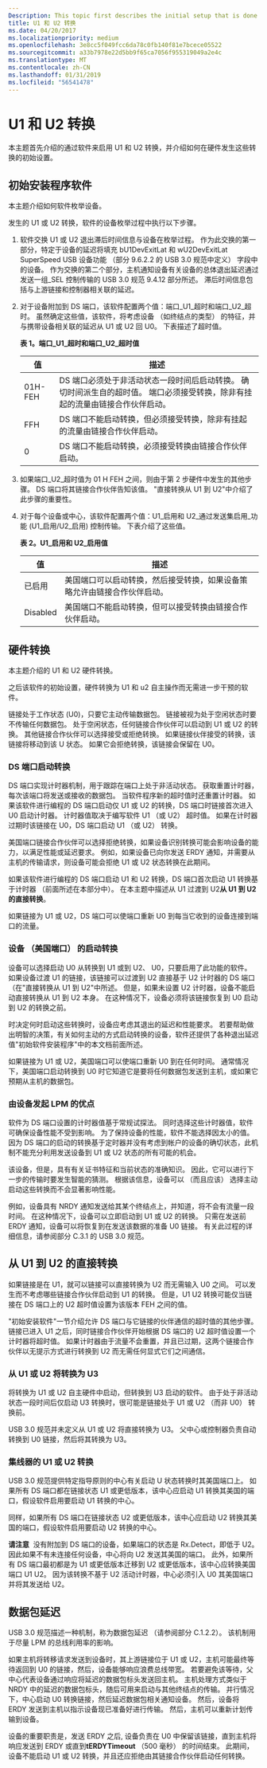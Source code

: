 ```yaml
---
Description: This topic first describes the initial setup that is done by the software to enable U1 and U2 transitions, and then describes how these transitions occur in the hardware.
title: U1 和 U2 转换
ms.date: 04/20/2017
ms.localizationpriority: medium
ms.openlocfilehash: 3e8cc5f049fcc6da78c0fb140f81e7bcece05522
ms.sourcegitcommit: a33b7978e22d5bb9f65ca7056f955319049a2e4c
ms.translationtype: MT
ms.contentlocale: zh-CN
ms.lasthandoff: 01/31/2019
ms.locfileid: "56541478"
---
```

# <a name="u1-and-u2-transitions"></a>U1 和 U2 转换


本主题首先介绍的通过软件来启用 U1 和 U2 转换，并介绍如何在硬件发生这些转换的初始设置。

## <a name="initial-setup-by-software"></a>初始安装程序软件


本主题介绍如何软件枚举设备。

发生的 U1 或 U2 转换，软件的设备枚举过程中执行以下步骤。

1.  软件交换 U1 或 U2 退出滞后时间信息与设备在枚举过程。 作为此交换的第一部分，特定于设备的延迟将填充 bU1DevExitLat 和 wU2DevExitLat SuperSpeed USB 设备功能 （部分 9.6.2.2 的 USB 3.0 规范中定义） 字段中的设备。 作为交换的第二个部分，主机通知设备有关设备的总体退出延迟通过发送一组\_SEL 控制传输的 USB 3.0 规范 9.4.12 部分所述。 滞后时间信息包括与上游链接和控制器相关联的延迟。
2.  对于设备附加到 DS 端口，该软件配置两个值：端口\_U1\_超时和端口\_U2\_超时。 虽然确定这些值，该软件，将考虑设备 （如终结点的类型） 的特征，并与携带设备相关联的延迟从 U1 或 U2 回 U0。 下表描述了超时值。

    **表 1。端口\_U1\_超时和端口\_U2\_超时值**

    | 值   | 描述                                                                                                                                                                                                                  |
    |---------|------------------------------------------------------------------------------------------------------------------------------------------------------------------------------------------------------------------------------|
    | 01H-FEH | DS 端口必须处于非活动状态一段时间后启动转换。 确切时间派生自的超时值。 端口必须接受转换，除非有挂起的流量由链接合作伙伴启动。 |
    | FFH     | DS 端口不能启动转换，但必须接受转换，除非有挂起的流量由链接合作伙伴启动。                                                                                    |
    | 0       | DS 端口不能启动转换，必须接受转换由链接合作伙伴启动。                                                                                                                |

     

3.  如果端口\_U2\_超时值为 01 H FEH 之间，则由于第 2 步硬件中发生的其他步骤。 DS 端口将其链接合作伙伴告知该值。 "直接转换从 U1 到 U2"中介绍了此步骤的重要性。
4.  对于每个设备或中心，该软件配置两个值：U1\_启用和 U2\_通过发送集启用\_功能 (U1\_启用/U2\_启用) 控制传输。 下表介绍了这些值。

    **表 2。U1\_启用和 U2\_启用值**

    | 值    | 描述                                                                                                                       |
    |----------|-----------------------------------------------------------------------------------------------------------------------------------|
    | 已启用  | 美国端口可以启动转换，然后接受转换，如果设备策略允许由链接合作伙伴启动。 |
    | Disabled | 美国端口不能启动转换，但可以接受转换由链接合作伙伴启动。                          |

     
## <a name="hardware-transitions"></a>硬件转换


本主题介绍的 U1 和 U2 硬件转换。

之后该软件的初始设置，硬件转换为 U1 和 u2 自主操作而无需进一步干预的软件。

链接处于工作状态 (U0)，只要它主动传输数据包。 链接被视为处于空闲状态时要不传输任何数据包。 处于空闲状态，任何链接合作伙伴可以启动到 U1 或 U2 的转换。 其他链接合作伙伴可以选择接受或拒绝转换。 如果链接伙伴接受的转换，该链接将移动到该 U 状态。 如果它会拒绝转换，该链接会保留在 U0。

### <a name="ds-port-initiated-transitions"></a>DS 端口启动转换


DS 端口实现计时器机制，用于跟踪在端口上处于非活动状态。 获取重置计时器，每次该端口将发送或接收的数据包。 当软件程序新的超时值时还重置计时器。 如果该软件进行编程的 DS 端口启动仅 U1 或 U2 的转换，DS 端口时链接首次进入 U0 启动计时器。 计时器值取决于编写软件 U1 （或 U2） 超时值。 如果在计时器过期时该链接在 U0，DS 端口启动 U1 （或 U2） 转换。

美国端口链接合作伙伴可以选择拒绝转换，如果设备识别转换可能会影响设备的能力，以满足性能或延迟要求。 例如，如果设备已向你发送 ERDY 通知，并需要从主机的传输请求，则设备可能会拒绝 U1 或 U2 状态转换在此期间。

如果该软件进行编程的 DS 端口启动 U1 和 U2 转换，DS 端口首次启动 U1 转换基于计时器 （前面所述在本部分中）。 在本主题中描述从 U1 过渡到 U2**从 U1 到 U2 的直接转换**。

如果链接为 U1 或 U2，DS 端口可以使端口重新 U0 到每当它收到的设备连接到端口的流量。

### <a name="device-us-port-initiated-transitions"></a>设备 （美国端口） 的启动转换


设备可以选择启动 U0 从转换到 U1 或到 U2、 U0，只要启用了此功能的软件。 如果设备过渡 U1 的链接，该链接可以过渡到 U2 直接基于 U2 计时器的 DS 端口 （在"直接转换从 U1 到 U2"中所述。 但是，如果未设置 U2 计时器，设备不能启动直接转换从 U1 到 U2 本身。 在这种情况下，设备必须将该链接恢复到 U0 启动到 U2 的转换之前。

时决定何时启动这些转换时，设备应考虑其退出的延迟和性能要求。 若要帮助做出明智的决策，有关如何主动的方式启动转换的设备，软件还提供了各种退出延迟值"初始软件安装程序"中的本文档前面所述。

如果链接为 U1 或 U2，美国端口可以使端口重新 U0 到在任何时间。 通常情况下，美国端口启动转换到 U0 时它知道它是要将任何数据包发送到主机，或如果它预期从主机的数据包。

### <a name="advantages-of-device-initiated-lpm"></a>由设备发起 LPM 的优点


软件为 DS 端口设置的计时器值基于常规试探法。 同时选择这些计时器值，软件可确保设备性能不受到影响。 为了保持设备的性能，软件不能选择因太小的值。 因为 DS 端口的启动的转换基于定时器并没有考虑到帐户的设备的确切状态，此机制不能充分利用发送设备到 U1 或 U2 状态的所有可能的机会。

该设备，但是，具有有关证书特征和当前状态的准确知识。 因此，它可以进行下一步的传输时要发生智能的猜测。 根据该信息，设备可以 （而且应该） 选择主动启动这些转换而不会显著影响性能。

例如，设备具有 NRDY 通知发送给其某个终结点上，并知道，将不会有流量一段时间。 在这种情况下，设备可以立即启动到 U1 或 U2 的转换。 只需在发送前 ERDY 通知，设备可以将恢复到在发送该数据的准备 U0 链接。 有关此过程的详细信息，请参阅部分 C.3.1 的 USB 3.0 规范。

## <a name="direct-transition-from-u1-to-u2"></a>从 U1 到 U2 的直接转换


如果链接是在 U1，就可以链接可以直接转换为 U2 而无需输入 U0 之间。 可以发生而不考虑哪些链接合作伙伴启动到 U1 的转换。 但是，U1 U2 转换可能仅当链接在 DS 端口上的 U2 超时值设置为该版本 FEH 之间的值。

"初始安装软件"一节介绍允许 DS 端口与它链接的伙伴通信的超时值的其他步骤。 链接已进入 U1 之后，同时链接合作伙伴开始根据 DS 端口的 U2 超时值设置一个计时器将超时值。 如果计时器由于流量不会重置，并且已过期，这两个链接合作伙伴以无提示方式进行转换到 U2 而无需任何显式它们之间通信。

### <a name="transitions-from-u1-or-u2-to-u3"></a>从 U1 或 U2 将转换为 U3


将转换为 U1 或 U2 自主硬件中启动，但转换到 U3 启动的软件。 由于处于非活动状态一段时间后仅启动 U3 转换时，很可能是链接处于 U1 或 U2 （而非 U0） 转换前。

USB 3.0 规范并未定义从 U1 或 U2 将直接转换为 U3。 父中心或控制器负责自动转换到 U0 链接，然后将其转换为 U3。

### <a name="u1-or-u2-transitions-for-hubs"></a>集线器的 U1 或 U2 转换


USB 3.0 规范提供特定指导原则的中心有关启动 U 状态转换时其美国端口上。 如果所有 DS 端口都在链接状态 U1 或更低版本，该中心应启动 U1 转换其美国的端口，假设软件启用要启动 U1 转换的中心。

同样，如果所有 DS 端口在链接状态 U2 或更低版本，该中心应启动 U2 转换其美国的端口，假设软件启用要启动 U2 转换的中心。

**请注意**  没有附加到 DS 端口的设备，如果端口的状态是 Rx.Detect，即低于 U2。 因此如果不有未连接任何设备，中心将向 U2 发送其美国的端口。 此外，如果所有 DS 端口最初都是为 U1 或更低版本迁移到 U2 或更低版本，该中心应转换美国端口 U1 U2。 因为该转换不基于 U2 活动计时器，中心必须引入 U0 其美国端口并将其发送给 U2。

 

## <a name="packet-deferring"></a>数据包延迟


USB 3.0 规范描述一种机制，称为数据包延迟 （请参阅部分 C.1.2.2）。 该机制用于尽量 LPM 的总线利用率的影响。

如果主机将转移请求发送到设备时，其上游链接位于 U1 或 U2，主机可能最终等待返回到 U0 的链接，然后，设备能够响应浪费总线带宽。 若要避免该等待，父中心代表设备通过响应将延迟的数据包标头发送回主机。 主机处理方式类似于 NRDY 中的延迟的数据包标头，随后可用来启动与其他终结点的传输。 并行情况下，中心启动 U0 转换链接，然后延迟数据包相关通知设备。 然后，设备将 ERDY 发送到主机以指示设备现已准备好进行传输。 然后，主机可以重新计划传输到设备。

设备的重要职责是，发送 ERDY 之后, 设备负责在 U0 中保留该链接，直到主机将响应发送到 ERDY 或直到**tERDYTimeout** （500 毫秒） 的时间结束。 此期间，设备不能启动 U1 或 U2 转换，并且还应拒绝由其链接合作伙伴启动任何转换。

 

 
 

 

 




